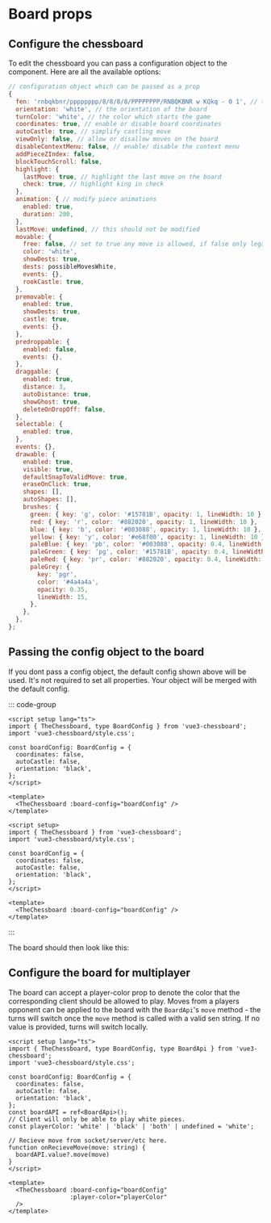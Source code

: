 <script setup>
import { TheChessboard } from '../dist/vue3-chessboard';

const boardConfig = {
  coordinates: false,
  autoCastle: false,
  orientation: 'black',
};

</script>

# Board props

## Configure the chessboard

To edit the chessboard you can pass a configuration object to the component.
Here are all the available options:

```js
// configuration object which can be passed as a prop
{
  fen: 'rnbqkbnr/pppppppp/8/8/8/8/PPPPPPPP/RNBQKBNR w KQkq - 0 1', // the position to start from as a string
  orientation: 'white', // the orientation of the board
  turnColor: 'white', // the color which starts the game
  coordinates: true, // enable or disable board coordinates
  autoCastle: true, // simplify castling move
  viewOnly: false, // allow or disallow moves on the board
  disableContextMenu: false, // enable/ disable the context menu
  addPieceZIndex: false,
  blockTouchScroll: false,
  highlight: {
    lastMove: true, // highlight the last move on the board
    check: true, // highlight king in check
  },
  animation: { // modify piece animations
    enabled: true,
    duration: 200,
  },
  lastMove: undefined, // this should not be modified
  movable: {
    free: false, // set to true any move is allowed, if false only legal moves
    color: 'white',
    showDests: true,
    dests: possibleMovesWhite,
    events: {},
    rookCastle: true,
  },
  premovable: {
    enabled: true,
    showDests: true,
    castle: true,
    events: {},
  },
  predroppable: {
    enabled: false,
    events: {},
  },
  draggable: {
    enabled: true,
    distance: 3,
    autoDistance: true,
    showGhost: true,
    deleteOnDropOff: false,
  },
  selectable: {
    enabled: true,
  },
  events: {},
  drawable: {
    enabled: true,
    visible: true,
    defaultSnapToValidMove: true,
    eraseOnClick: true,
    shapes: [],
    autoShapes: [],
    brushes: {
      green: { key: 'g', color: '#15781B', opacity: 1, lineWidth: 10 },
      red: { key: 'r', color: '#882020', opacity: 1, lineWidth: 10 },
      blue: { key: 'b', color: '#003088', opacity: 1, lineWidth: 10 },
      yellow: { key: 'y', color: '#e68f00', opacity: 1, lineWidth: 10 },
      paleBlue: { key: 'pb', color: '#003088', opacity: 0.4, lineWidth: 15 },
      paleGreen: { key: 'pg', color: '#15781B', opacity: 0.4, lineWidth: 15 },
      paleRed: { key: 'pr', color: '#882020', opacity: 0.4, lineWidth: 15 },
      paleGrey: {
        key: 'pgr',
        color: '#4a4a4a',
        opacity: 0.35,
        lineWidth: 15,
      },
    },
  },
};
```

## Passing the config object to the board

If you dont pass a config object, the default config shown above will be used.
It's not required to set all properties. Your object will be merged with the default config.

::: code-group

```vue [TypeScript]
<script setup lang="ts">
import { TheChessboard, type BoardConfig } from 'vue3-chessboard';
import 'vue3-chessboard/style.css';

const boardConfig: BoardConfig = {
  coordinates: false,
  autoCastle: false,
  orientation: 'black',
};
</script>

<template>
  <TheChessboard :board-config="boardConfig" />
</template>
```

```vue [JavaScript]
<script setup>
import { TheChessboard } from 'vue3-chessboard';
import 'vue3-chessboard/style.css';

const boardConfig = {
  coordinates: false,
  autoCastle: false,
  orientation: 'black',
};
</script>

<template>
  <TheChessboard :board-config="boardConfig" />
</template>
```

:::

The board should then look like this:

<div class="chessboard">
  <TheChessboard
    :board-config="boardConfig"
  />
</div>

<style scoped>

.main-wrap {
max-width: 90%;
}
</style>

## Configure the board for multiplayer

The board can accept a player-color prop to denote the color that the corresponding client should be allowed to play. Moves from a players opponent can be applied to the board with the `BoardApi`'s `move` method - the turns will switch once the `move` method is called with a valid sen string. If no value is provided, turns will switch locally.

```vue [TypeScript]
<script setup lang="ts">
import { TheChessboard, type BoardConfig, type BoardApi } from 'vue3-chessboard';
import 'vue3-chessboard/style.css';

const boardConfig: BoardConfig = {
  coordinates: false,
  autoCastle: false,
  orientation: 'black',
};
const boardAPI = ref<BoardApi>();
// Client will only be able to play white pieces.
const playerColor: 'white' | 'black' | 'both' | undefined = 'white'; 

// Recieve move from socket/server/etc here.
function onRecieveMove(move: string) {
  boardAPI.value?.move(move)
}
</script>

<template>
  <TheChessboard :board-config="boardConfig" 
                 :player-color="playerColor"
  />
</template>
```